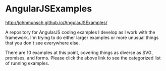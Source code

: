AngularJSExamples
=================

http://johnmunsch.github.io/AngularJSExamples/

A repository for AngularJS coding examples I develop as I work with the framework. I'm trying to do either larger
examples or more unusual things that you don't see everywhere else.

There are 10 examples at this point, covering things as diverse as SVG, promises, and forms. Please click the above link
to see the categorized list of running examples.